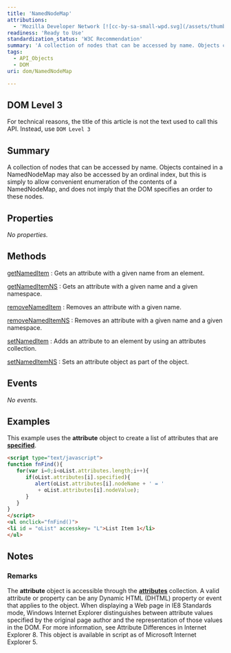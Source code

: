 ```yaml
---
title: 'NamedNodeMap'
attributions:
  - 'Mozilla Developer Network [![cc-by-sa-small-wpd.svg](/assets/thumb/8/8c/cc-by-sa-small-wpd.svg/120px-cc-by-sa-small-wpd.svg.png)](http://creativecommons.org/licenses/by-sa/3.0/us/): [[NamedNodeMap](https://developer.mozilla.org/en-US/docs/Web/API/NamedNodeMap) Article]'
readiness: 'Ready to Use'
standardization_status: 'W3C Recommendation'
summary: 'A collection of nodes that can be accessed by name. Objects contained in a NamedNodeMap may also be accessed by an ordinal index, but this is simply to allow convenient enumeration of the contents of a NamedNodeMap, and does not imply that the DOM specifies an order to these nodes.'
tags:
  - API_Objects
  - DOM
uri: dom/NamedNodeMap

---
```

## DOM Level 3

For technical reasons, the title of this article is not the text used to call this API. Instead, use `DOM Level 3`

## Summary

A collection of nodes that can be accessed by name. Objects contained in a NamedNodeMap may also be accessed by an ordinal index, but this is simply to allow convenient enumeration of the contents of a NamedNodeMap, and does not imply that the DOM specifies an order to these nodes.

## Properties

*No properties.*

## Methods

[getNamedItem](/dom/NamedNodeMap/getNamedItem)
:   Gets an attribute with a given name from an element.

[getNamedItemNS](/dom/NamedNodeMap/getNamedItemNS)
:   Gets an attribute with a given name and a given namespace.

[removeNamedItem](/dom/NamedNodeMap/removeNamedItem)
:   Removes an attribute with a given name.

[removeNamedItemNS](/dom/NamedNodeMap/removeNamedItemNS)
:   Removes an attribute with a given name and a given namespace.

[setNamedItem](/dom/NamedNodeMap/setNamedItem)
:   Adds an attribute to an element by using an attributes collection.

[setNamedItemNS](/dom/NamedNodeMap/setNamedItemNS)
:   Sets an attribute object as part of the object.

## Events

*No events.*

## Examples

This example uses the **attribute** object to create a list of attributes that are [**specified**](/dom/HTMLElement/specified).

``` html
<script type="text/javascript">
function fnFind(){
   for(var i=0;i<oList.attributes.length;i++){
      if(oList.attributes[i].specified){
         alert(oList.attributes[i].nodeName + ' = '
          + oList.attributes[i].nodeValue);
      }
   }
}
</script>
<ul onclick="fnFind()">
<li id = "oList" accesskey= "L">List Item 1</li>
</ul>
```

## Notes

### Remarks

The **attribute** object is accessible through the [**attributes**](/dom/Node/attributes) collection. A valid attribute or property can be any Dynamic HTML (DHTML) property or event that applies to the object. When displaying a Web page in IE8 Standards mode, Windows Internet Explorer distinguishes between attribute values specified by the original page author and the representation of those values in the DOM. For more information, see Attribute Differences in Internet Explorer 8. This object is available in script as of Microsoft Internet Explorer 5.
